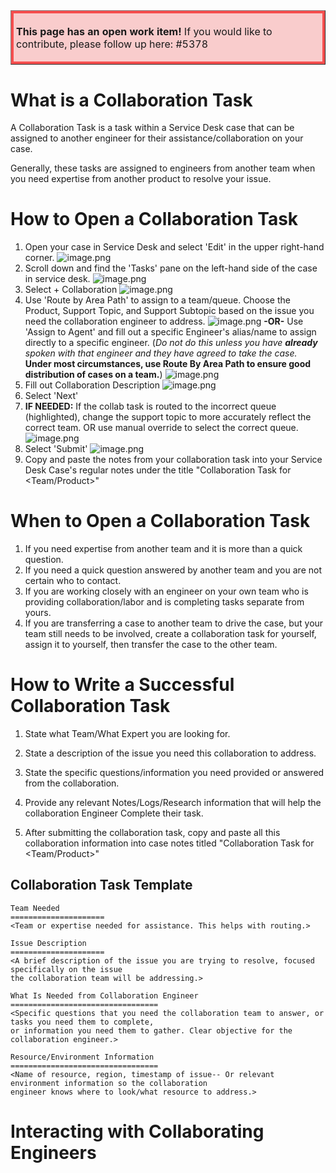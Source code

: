 <table border="1";bgcolor="#ffa7a7";>
<tr>
  <td style='border-style:solid;border-color:#f64e4e;background-color:#f9cccc;border-width:3pt; 
vertical-align:top;width:8in;padding:2.0pt 3.0pt 2.0pt 3.0pt'>  

<b> This page has an open work item! </b>
If you would like to contribute, please follow up here:
#5378
</td>
</tr>
</table>

# What is a Collaboration Task
A Collaboration Task is a task within a Service Desk case that can be assigned to another engineer for their assistance/collaboration on your case.

Generally, these tasks are assigned to engineers from another team when you need expertise from another product to resolve your issue.

# How to Open a Collaboration Task
1. Open your case in Service Desk and select 'Edit' in the upper right-hand corner.
![image.png](/.attachments/image-e311fcc6-82e6-4ab1-bc13-d41cb8707112.png)
2. Scroll down and find the 'Tasks' pane on the left-hand side of the case in service desk.
![image.png](/.attachments/image-ec67fcc5-c6ee-4a4e-b830-97016172f64a.png)
3. Select + Collaboration
![image.png](/.attachments/image-15843134-96b2-4f57-8867-872d03702ad1.png)
4. Use 'Route by Area Path' to assign to a team/queue.
Choose the Product, Support Topic, and Support Subtopic based on the issue you need the collaboration engineer to address.
![image.png](/.attachments/image-a59cec05-d984-4832-8268-3f83af123a7e.png)
**-OR-**
Use 'Assign to Agent' and fill out a specific Engineer's alias/name to assign directly to a specific engineer. (_Do not do this unless you have **already** spoken with that engineer and they have agreed to take the case._ **Under most circumstances, use Route By Area Path to ensure good distribution of cases on a team.**)
![image.png](/.attachments/image-35e5b965-6131-4a41-9ee9-e08360beb7a0.png)
5. Fill out Collaboration Description
![image.png](/.attachments/image-8f617241-1b1f-450f-8f58-73ca9a928fe6.png)
6. Select 'Next'
7. **IF NEEDED:** If the collab task is routed to the incorrect queue (highlighted), change the support topic to more accurately reflect the correct team. OR use manual override to select the correct queue.
![image.png](/.attachments/image-20cd1c72-27df-4ee8-9428-64ba3db2d7ea.png)
8. Select 'Submit'
![image.png](/.attachments/image-485d7e05-a4c0-42fc-af02-0028a7c9f451.png)
9. Copy and paste the notes from your collaboration task into your Service Desk Case's regular notes under the title "Collaboration Task for <Team/Product>"

# When to Open a Collaboration Task
1. If you need expertise from another team and it is more than a quick question.
2. If you need a quick question answered by another team and you are not certain who to contact.
3. If you are working closely with an engineer on your own team who is providing collaboration/labor and is completing tasks separate from yours.
4. If you are transferring a case to another team to drive the case, but your team still needs to be involved, create a collaboration task for yourself, assign it to yourself, then transfer the case to the other team.

# How to Write a Successful Collaboration Task

1. State what Team/What Expert you are looking for.
2. State a description of the issue you need this collaboration to address.
3. State the specific questions/information you need provided or answered from the collaboration.
4. Provide any relevant Notes/Logs/Research information that will help the collaboration Engineer Complete their task.

5. After submitting the collaboration task, copy and paste all this collaboration information into case notes titled "Collaboration Task for <Team/Product>"

## Collaboration Task Template

```
Team Needed
=====================
<Team or expertise needed for assistance. This helps with routing.>

Issue Description
=====================
<A brief description of the issue you are trying to resolve, focused specifically on the issue 
the collaboration team will be addressing.>

What Is Needed from Collaboration Engineer
=================================
<Specific questions that you need the collaboration team to answer, or tasks you need them to complete,
or information you need them to gather. Clear objective for the collaboration engineer.>

Resource/Environment Information
=================================
<Name of resource, region, timestamp of issue-- Or relevant environment information so the collaboration
engineer knows where to look/what resource to address.>

```

# Interacting with Collaborating Engineers